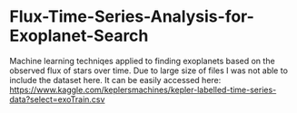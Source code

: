 # Flux-Time-Series-Analysis-for-Exoplanet-Search
Machine learning techniqes applied to finding exoplanets based on the observed flux of stars over time.
Due to large size of files I was not able to include the dataset here. It can be easily accessed here:
https://www.kaggle.com/keplersmachines/kepler-labelled-time-series-data?select=exoTrain.csv

